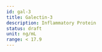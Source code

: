 ```yaml
---
id: gal-3
title: Galectin-3
description: Inflammatory Protein
status: draft
unit: ng/mL
range: < 17.9
---
```

